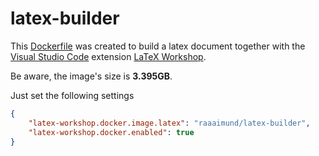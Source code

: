 # latex-builder

This [Dockerfile](Dockerfile) was created to build a latex document together with the [Visual Studio Code](https://code.visualstudio.com) extension [LaTeX Workshop](https://marketplace.visualstudio.com/items?itemName=James-Yu.latex-workshop).

Be aware, the image's size is __3.395GB__.

Just set the following settings

```json
{
    "latex-workshop.docker.image.latex": "raaaimund/latex-builder",
    "latex-workshop.docker.enabled": true
}
```